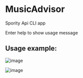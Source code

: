 # MusicAdvisor
Spority Api CLI app 

Enter help to show usage message

## Usage example:
  ![image](https://user-images.githubusercontent.com/32550323/81500292-01dce100-92da-11ea-8774-787d7394f83b.png)

  ![image](https://user-images.githubusercontent.com/32550323/81500314-233dcd00-92da-11ea-8036-f90baacbf585.png)
